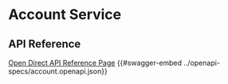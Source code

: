 # Account Service

## **API Reference**
[Open Direct API Reference Page](https://projectlibertylabs.github.io/gateway/account)
{{#swagger-embed ../openapi-specs/account.openapi.json}}
